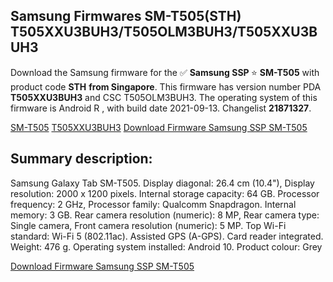 <h2>Samsung Firmwares SM-T505(STH) T505XXU3BUH3/T505OLM3BUH3/T505XXU3BUH3</h2>
Download the Samsung firmware for the ✅ <strong>Samsung SSP </strong> ⭐ <strong>SM-T505</strong> with product code <strong>STH</strong> <strong> from Singapore</strong>. This firmware has version number PDA <strong>T505XXU3BUH3</strong> and CSC T505OLM3BUH3. The operating system of this firmware is Android R , with build date 2021-09-13. Changelist <strong>21871327</strong>.


[SM-T505](https://samfirm.shop/samsung/model/SM-T505)
[T505XXU3BUH3](https://samfirm.shop/samsung/pda/T505XXU3BUH3)
[Download Firmware Samsung SSP SM-T505](https://samfirm.shop/samsung/firmware/456512)
<h2>Summary description:</h2>
<p>Samsung Galaxy Tab SM-T505. Display diagonal: 26.4 cm (10.4"), Display resolution: 2000 x 1200 pixels. Internal storage capacity: 64 GB. Processor frequency: 2 GHz, Processor family: Qualcomm Snapdragon. Internal memory: 3 GB. Rear camera resolution (numeric): 8 MP, Rear camera type: Single camera, Front camera resolution (numeric): 5 MP. Top Wi-Fi standard: Wi-Fi 5 (802.11ac). Assisted GPS (A-GPS). Card reader integrated. Weight: 476 g. Operating system installed: Android 10. Product colour: Grey</p>


[Download Firmware Samsung SSP SM-T505](https://samfirm.shop/samsung/firmware/456512)
